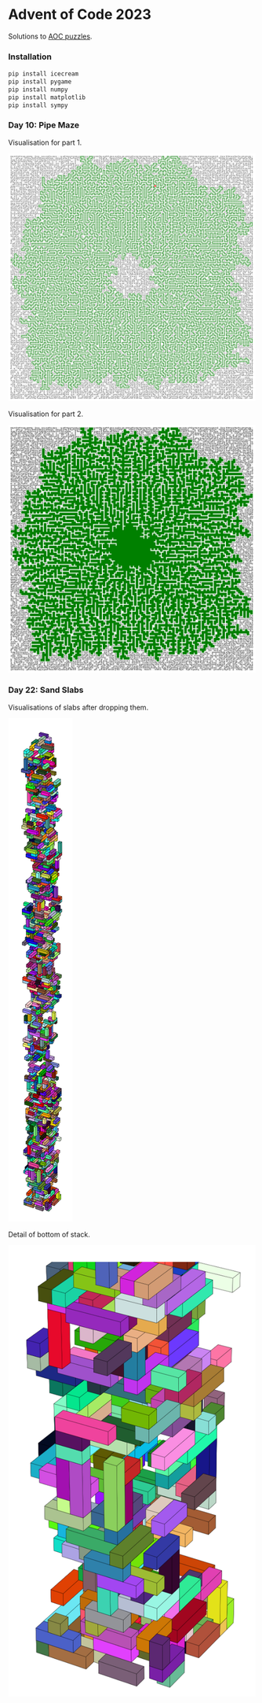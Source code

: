 # Advent of Code 2023
Solutions to [AOC puzzles](https://adventofcode.com/2023).

### Installation
```commandline
pip install icecream
pip install pygame
pip install numpy
pip install matplotlib
pip install sympy
```
### Day 10: Pipe Maze
Visualisation for part 1.

![Day 10, part 1](./10-pipe-maze/d10p1.png)

Visualisation for part 2.

![Day 10, part 1](./10-pipe-maze/d10p2.png)

### Day 22: Sand Slabs
Visualisations of slabs after dropping them.

![Day 22, whole stack](./22-sand-slabs/d22_1.png)

Detail of bottom of stack.

![Day 22, detail](./22-sand-slabs/d22_2.png)


